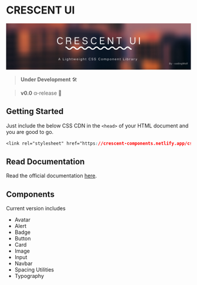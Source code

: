 # CRESCENT UI

![banner](img/banner.png)

> __Under Development__ 🛠

> __v0.0__ &alpha;-release 🚀 

## Getting Started

Just include the below CSS CDN in the `<head>` of your HTML document and you are good to go.

```css
<link rel="stylesheet" href="https://crescent-components.netlify.app/css/crescent.css">
```

## Read Documentation

Read the official documentation [here](https://crescent-ui.netlify.app/docs.html). 

## Components

Current version includes 

- Avatar
- Alert
- Badge
- Button
- Card
- Image
- Input
- Navbar
- Spacing Utilities
- Typography

